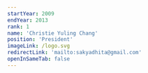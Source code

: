 ```yaml
---
startYear: 2009
endYear: 2013
rank: 1
name: 'Christie Yuling Chang'
position: 'President'
imageLink: /logo.svg
redirectLink: 'mailto:sakyadhita@gmail.com'
openInSameTab: false
---
```


